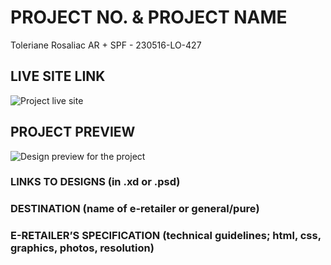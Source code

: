 # PROJECT NO. & PROJECT NAME

Toleriane Rosaliac AR + SPF - 230516-LO-427

<!-- please enter project number recived from PM -->

## LIVE SITE LINK

<!-- please enter link to site preview here -->

![Project live site](./link)

## PROJECT PREVIEW

![Design preview for the project](https://drive.google.com/drive/folders/1TN99WUCRt-H_Sk1biyLezoQv5e5rh1aZ)

### LINKS TO DESIGNS (in .xd or .psd)

<!-- please enter link to preview designs -->

### DESTINATION (name of e-retailer or general/pure)

<!-- please enter e-retailers name -->

### E-RETAILER’S SPECIFICATION (technical guidelines; html, css, graphics, photos, resolution)

<!-- please enter any additional comments important for the project -->

